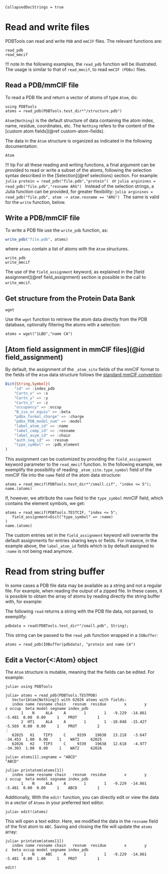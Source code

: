 ```@meta
CollapsedDocStrings = true
```

# Read and write files

PDBTools can read and write `PDB` and `mmCIF` files. The relevant functions are:

```@docs
read_pdb
read_mmcif
```

!!! note 
    In the following examples, the `read_pdb` function will be illustrated. The usage is
    similar to that of `read_mmcif`, to read `mmCIF (PDBx)` files. 

## Read a PDB/mmCIF file

To read a PDB file and return a vector of atoms of
type `Atom`, do:
```@example read_write
using PDBTools
atoms = read_pdb(PDBTools.test_dir*"/structure.pdb")
```

`Atom{Nothing}` is the default structure of data containing the atom index, name,
residue, coordinates, etc. The `Nothing` refers to the content of the 
[custom atom fields](@ref custom-atom-fields). 

The data in the `Atom` structure is organized as indicated in the following documentation:

```@docs
Atom
```

!!! tip
    For all these reading and writing functions, a final argument can be provided
    to read or write a subset of the atoms, following the selection syntax described 
    in the [Selection](@ref selections) section. For example:
    ```julia
    protein = read_pdb("file.pdb","protein")
    ```
    or
    ```julia
    arginines = read_pdb("file.pdb","resname ARG")
    ```
    Instead of the selection strings, a Julia function can be provided, for greater flexibility: 
    ```julia
    arginines = read_pdb("file.pdb", atom -> atom.resname == "ARG")
    ```
    The same is valid for the `write` function, below. 

## Write a PDB/mmCIF file

To write a PDB file use the `write_pdb` function, as:

```julia
write_pdb("file.pdb", atoms)
```
where `atoms` contain a list of atoms with the `Atom` structures.

```@docs
write_pdb
write_mmcif
```

The use of the `field_assignment` keyword, as explained in the [field assignment](@ref field_assignment) section
is possible in the call to `write_mmcif`. 

## Get structure from the Protein Data Bank

```@docs
wget
```

Use the `wget` function to retrieve the atom data directly from the PDB database,
optionally filtering the atoms with a selection:

```@example read_write
atoms = wget("1LBD","name CA")
```

## [Atom field assignment in mmCIF files](@id field_assignment)

By default, the assignment of the `_atom_site` fields of the mmCIF format to the fields of the `Atom` data structure 
follows the [standard mmCIF convention](https://mmcif.wwpdb.org/docs/tutorials/content/atomic-description.html):

```julia
Dict{String,Symbol}(
    "id" => :index_pdb
    "Cartn_x" => :x
    "Cartn_y" => :y
    "Cartn_z" => :z
    "occupancy" => :occup
    "B_iso_or_equiv" => :beta
    "pdbx_formal_charge" => :charge
    "pdbx_PDB_model_num" => :model
    "label_atom_id" => :name
    "label_comp_id" => :resname
    "label_asym_id" => :chain
    "auth_seq_id" => :resnum
    "type_symbol" => :pdb_element
)
```

This assignment can be customized by providing the `field_assignment` keyword parameter to the `read_mmcif` function. 
In the following example, we exemplify the possibility of reading `_atom_site.type_symbol` field of the mmCIF file into the `name` field of the
atom data structure:

```@example read_write
atoms = read_mmcif(PDBTools.test_dir*"/small.cif", "index <= 5");
name.(atoms)
```

If, however, we attribute the `name` field to the `type_symbol` mmCIF field, which contains the element symbols, we get:

```@example read_write
atoms = read_mmcif(PDBTools.TESTCIF, "index <= 5"; 
   field_assignment=Dict("type_symbol" => :name)
)
name.(atoms)
```

The custom entries set in the `field_assignment` keyword will overwrite the default 
assignments for entries sharing keys or fields. For instance, in the example above,
the `label_atom_id` fields which is by default assigned to `:name` is not being read
anymore.

# Read from string buffer

In some cases a PDB file data may be available as a string and not a regular file. For example,
when reading the output of a zipped file. In these cases, it is possible to obtain the array
of atoms by reading directly the string buffer with, for example:

The following `read` returns a string with the PDB file data, not parsed, to exemplify:
```@example read_write
pdbdata = read(PDBTools.test_dir*"/small.pdb", String);
```
This string can be passed to the `read_pdb` function wrapped in a `IOBuffer`:
```@example read_write
atoms = read_pdb(IOBuffer(pdbdata), "protein and name CA")
```

## Edit a Vector{<:Atom} object

The `Atom` structure is mutable, meaning that the fields can be edited. For example:

```jldoctest
julia> using PDBTools

julia> atoms = read_pdb(PDBTools.TESTPDB)
   Vector{Atom{Nothing}} with 62026 atoms with fields:
   index name resname chain   resnum  residue        x        y        z occup  beta model segname index_pdb
       1    N     ALA     A        1        1   -9.229  -14.861   -5.481  0.00  0.00     1    PROT         1
       2  HT1     ALA     A        1        1  -10.048  -15.427   -5.569  0.00  0.00     1    PROT         2
⋮
   62025   H1    TIP3     C     9339    19638   13.218   -3.647  -34.453  1.00  0.00     1    WAT2     62025
   62026   H2    TIP3     C     9339    19638   12.618   -4.977  -34.303  1.00  0.00     1    WAT2     62026

julia> atoms[1].segname = "ABCD"
"ABCD"

julia> printatom(atoms[1])
   index name resname chain   resnum  residue        x        y        z occup  beta model segname index_pdb
       1    N     ALA     A        1        1   -9.229  -14.861   -5.481  0.00  0.00     1    ABCD         1
```

Additionally, With the `edit!` function, you can directly edit or view the data in a
vector of `Atoms` in your preferred text editor. 

```julia-repl
julia> edit!(atoms)
```

This will open a text editor. Here, we modified the data in the `resname` field of the first atom
to `ABC`. Saving and closing the file will update the `atoms` array:

```julia-repl
julia> printatom(atoms[1])
   index name resname chain   resnum  residue        x        y        z  beta occup model segname index_pdb
       1    N     ABC     A        1        1   -9.229  -14.861   -5.481  0.00  1.00     1    PROT         1
```

```@docs
edit!
```



